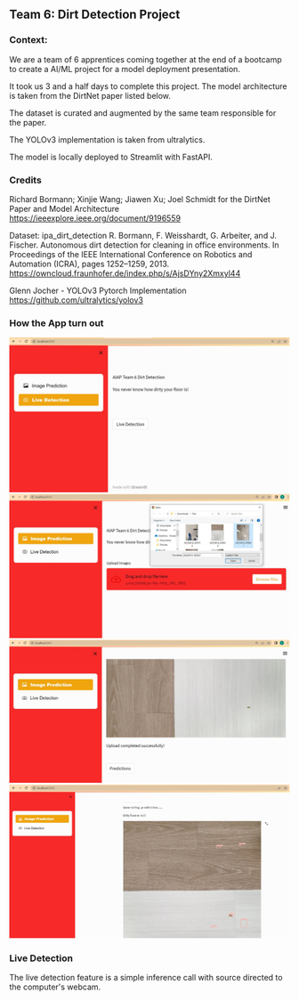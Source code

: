 ## Team 6: Dirt Detection Project

### Context:

We are a team of 6 apprentices coming together at the end of a bootcamp to create a AI/ML project for a model deployment presentation.

It took us 3 and a half days to complete this project. The model architecture is taken from the DirtNet paper listed below.

The dataset is curated and augmented by the same team responsible for the paper.

The YOLOv3 implementation is taken from ultralytics.

The model is locally deployed to Streamlit with FastAPI.

### Credits

Richard Bormann; Xinjie Wang; Jiawen Xu; Joel Schmidt
for the DirtNet Paper and Model Architecture
https://ieeexplore.ieee.org/document/9196559

Dataset: ipa_dirt_detection
R. Bormann, F. Weisshardt, G. Arbeiter, and J. Fischer. 
Autonomous dirt detection for cleaning in office environments. 
In Proceedings of the IEEE International Conference on Robotics and Automation (ICRA), 
pages 1252–1259, 2013.
https://owncloud.fraunhofer.de/index.php/s/AjsDYny2Xmxyl44

Glenn Jocher - YOLOv3 Pytorch Implementation
https://github.com/ultralytics/yolov3

### How the App turn out
![](src/Images/stream_lit_main.JPG)
![](src/Images/stream_lit_upload.JPG)
![](src/Images/stream_lit_predict.JPG)
![](src/Images/stream_lit_predicted.JPG)

### Live Detection

The live detection feature is a simple inference call with source directed to the computer's webcam.
